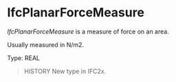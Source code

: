 # IfcPlanarForceMeasure

_IfcPlanarForceMeasure_ is a measure of force on an area.

Usually measured in N/m2.

Type: REAL

> HISTORY  New type in IFC2x.
